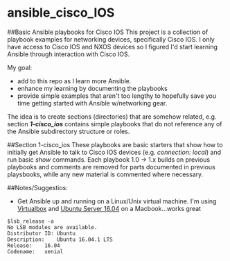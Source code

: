 # ansible_cisco_IOS
##Basic Ansible playbooks for Cisco IOS
This project is a collection of playbook examples for networking devices, specifically Cisco IOS.  I only have access to Cisco IOS and NXOS devices so I figured I'd start learning Ansible through interaction with Cisco IOS.

My goal:
- add to this repo as I learn more Ansible.
- enhance my learning by documenting the playbooks
- provide simple examples that aren't too lengthy to hopefully save you time getting started with Ansible w/networking gear.

The idea is to create sections (directories) that are somehow related, e.g. section **_1-cisco_ios_** contains simple playbooks that do not reference any of the Ansible subdirectory structure or roles.

##Section 1-cisco_ios
These playbooks are basic starters that show how to initially get Ansible to talk to Cisco IOS devices (e.g. _connection: local_) and run basic _show_ commands.  Each playbook 1.0 -> 1.x builds on previous playbooks and comments are removed for parts documented in previous playsbooks, while any new material is commented where necessary.

##Notes/Suggestios:
- Get Ansible up and running on a Linux/Unix virtual machine.  I'm using [Virtualbox](https://www.virtualbox.org/wiki/Downloads) and [Ubuntu Server 16.04](http://www.ubuntu.com/download/server) on a Macbook...works great
```
$lsb_release -a
No LSB modules are available.
Distributor ID:	Ubuntu
Description:	Ubuntu 16.04.1 LTS
Release:	16.04
Codename:	xenial
```
